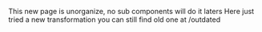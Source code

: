 This new page is unorganize, no sub components will do it laters
Here just tried a new transformation you can still find old one at /outdated